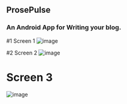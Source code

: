 ## ProsePulse 


### An Android App for Writing your blog.

#1 Screen 1
![image](https://github.com/ShantanuDas8013/ProsePulse/assets/122902909/897a35be-4c07-4935-b3e1-992211d9e3fe)

#2 Screen 2
![image](https://github.com/ShantanuDas8013/ProsePulse/assets/122902909/a89811a1-11c5-4625-b5d8-327f055f92f9)

# Screen 3
![image](https://github.com/ShantanuDas8013/ProsePulse/assets/122902909/0612494a-e415-453c-89b5-1776736ba61c)
